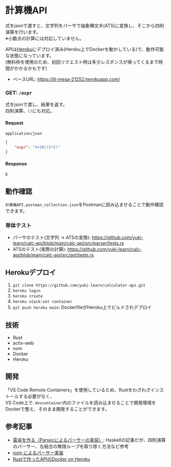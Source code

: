 
# 計算機API
式をjsonで渡すと、文字列をパーサで抽象構文木(ATS)に変換し、そこから四則演算を行います。<br>
※小数点の計算には対応していません。

APIは[Heroku](https://jp.heroku.com/)にデプロイ済み(Heroku上でDockerを動かしている)で、動作可能な状態になっています。<br>
(無料枠を使用のため、初回リクエスト時は多少レスポンスが帰ってくるまで時間がかかるかもです)

* ベースURL: https://lit-mesa-21252.herokuapp.com/


### GET: `/expr`
式をjsonで渡し、結果を返す。<br>
四則演算、`()`にも対応。
#### Request
`application/json`

```json
{
    "expr": "4+20/(5*2)"
}
```

#### Response
```
6
```

## 動作確認
`計算機API.postman_collection.json`をPostmanに読み込ませることで動作確認できます。
### 単体テスト
* パーサのテスト(文字列 -> ATSの変換): https://github.com/yuki-learn/calc-api/blob/main/calc-api/src/parser/tests.rs
* ATSのテスト(実際の計算): https://github.com/yuki-learn/calc-api/blob/main/calc-api/src/ast/tests.rs
## Herokuデプロイ
1. `git clone https://github.com/yuki-learn/calculator-api.git`
2. `heroku login`
3. `heroku create`
4. `heroku stack:set container`
5. `git push heroku main`: DockerfileがHeroku上でビルドされデプロイ
## 技術
* Rust
* actix-web
* nom
* Docker
* Heroku

## 開発
「VS Code Remote Containers」を使用しているため、Rustをわざわざインストールする必要がなく、<br>
VS Code上で`.devcontainer`内のファイルを読み込ませることで開発環境をDockerで整え、そのまま開発することができます。
## 参考記事
* [電卓を作る（Parsecによるパーサーの実装）](https://minoki.github.io/ks-material/haskell/parser.html): Haskellの記事だが、四則演算のパーサー、左結合の無限ループを取り除く方法など参考
* [nom によるパーサー実装](https://hazm.at/mox/lang/rust/nom/index.html)
* [Rustで作ったAPIのDocker on Heroku](https://akfm.dev/blog/2020-11-07/rust-api-docker-on-heroku.html)